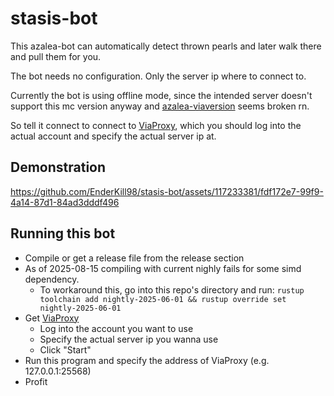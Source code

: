 # stasis-bot

This azalea-bot can automatically detect thrown pearls and later walk there and pull them for you.

The bot needs no configuration. Only the server ip where to connect to.

Currently the bot is using offline mode, since the intended server doesn't support this mc version anyway and [azalea-viaversion](https://github.com/azalea-rs/azalea-viaversion) seems broken rn.

So tell it connect to connect to [ViaProxy](https://github.com/ViaVersion/ViaProxy/releases), which you should log into the actual account and specify the actual server ip at.

## Demonstration

https://github.com/EnderKill98/stasis-bot/assets/117233381/fdf172e7-99f9-4a14-87d1-84ad3dddf496

## Running this bot

 - Compile or get a release file from the release section
  - As of 2025-08-15 compiling with current nighly fails for some simd dependency.
    - To workaround this, go into this repo's directory and run: `rustup toolchain add nightly-2025-06-01 && rustup override set nightly-2025-06-01`
 - Get [ViaProxy](https://github.com/ViaVersion/ViaProxy/releases)
   - Log into the account you want to use
   - Specify the actual server ip you wanna use
   - Click "Start"
 - Run this program and specify the address of ViaProxy (e.g. 127.0.0.1:25568)
 - Profit
